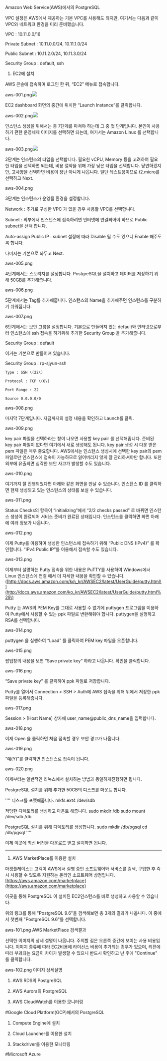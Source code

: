 Amazon Web Service\(AWS\)에서의 PostgreSQL

VPC 설정은 AWS에서 제공하는 기본 VPC를 사용해도 되지만, 여기서는 다음과 같이 VPC와 네트워크 환경을 미리 준비했습니다.

VPC : 10.11.0.0/16

Private Subnet : 10.11.0.0/24, 10.11.1.0/24

Public Subnet : 10.11.2.0/24, 10.11.3.0/24

Security Group : default, ssh



1. EC2에 설치

AWS 콘솔에 접속하여 로그인 한 뒤, “EC2” 메뉴로 접속합니다.

aws-001.png![](/assets/aws-001.png)

EC2 dashboard 화면의 중간에 위치한 “Launch Instance”를 클릭합니다.

aws-002.png![](/assets/aws-002.png)

인스턴스 생성을 위해서는 총 7단계를 마쳐야 하는데 그 중 첫 단계입니다. 본인이 사용하기 편한 운영체제 이미지를 선택하면 되는데, 여기서는 Amazon Linux 를 선택합니다.

aws-003.png![](/assets/aws-003.png)

2단계는 인스턴스의 타입을 선택합니다. 필요한 vCPU, Memory 등을 고려하여 필요한 타입을 선택하면 되는데, 비용 절약을 위해 가장 낮은 타입을 선택합니다. 당연하겠지만, 고사양을 선택하면 비용이 장난 아니게 나옵니다. 일단 테스트용이므로 t2.micro를 선택하고 Next.

aws-004.png





3단계는 인스턴스가 운영될 환경을 설정합니다.

Network : 추가로 구성한 VPC 가 있을 경우 사용할 VPC를 선택합니다.

Subnet : 외부에서 인스턴스에 접속하려면 인터넷에 연결되어야 하므로 Public subnet을 선택 합니다.

Auto-assign Public IP : subnet 설정에 따라 Disable 될 수도 있으니 Enable 해주도록 합니다.

나머지는 기본으로 놔두고 Next.

aws-005.png





4단계에서는 스토리지를 설정합니다. PostgreSQL을 설치하고 데이터를 저장하기 위해 50GB를 추가해줍니다.

aws-006.png





5단계에서는 Tag를 추가해줍니다. 인스턴스의 Name을 추가해주면 인스턴스를 구분하기 쉬워집니다.

aws-007.png





6단계에서는 보안 그룹을 설정합니다. 기본으로 만들어져 있는 default와 인터넷으로부터 인스턴스에 ssh 접속을 하기위해 추가한 Security Group 을 추가해줍니다.

Security Group : default

이거는 기본으로 만들어져 있습니다.

Security Group : rp-sjyun-ssh

```
Type : SSH \(22\)

Protocol : TCP \(6\)

Port Range : 22

Source 0.0.0.0/0
```

aws-008.png

마지막 7단계입니다. 지금까지의 설정 내용을 확인하고 Launch를 클릭.

aws-009.png

key pair 파일을 선택하라는 창이 나오면 사용할 key pair 를 선택해줍니다. 준비된 key pair 파일이 없다면 여기에서 새로 생성해도 됩니다. key pair 생성 시 다운 받은 pem 파일은 매우 중요합니다. AWS에서는 인스턴스 생성시에 선택한 key pair의 pem 파일로만 인스턴스에 접속이 가능하므로 잃어버리지 않게 잘 관리하셔야만 합니다. 또한 외부에 유출되면 심각한 보안 사고가 발생할 수도 있습니다.

aws-010.png

여기까지 잘 진행되었다면 아래와 같은 화면을 만날 수 있습니다. 인스턴스 ID 를 클릭하면 현재 생성되고 있는 인스턴스의 상태를 보실 수 있습니다.

aws-011.png

Status Checks의 항목이 “Initializing”에서 “2/2 checks passed” 로 바뀌면 인스턴스 생성이 완료되어 서비스 준비가 완료된 상태입니다. 인스턴스를 클릭하면 화면 아래에 여러 정보가 나옵니다.

aws-012.png

이제 Putty를 이용하여 생성한 인스턴스에 접속하기 위해 “Public DNS \(IPv4\)” 를 확인합니다. “IPv4 Public IP”를 이용해서 접속할 수도 있습니다.

aws-013.png

이제부터 설명하는 Putty 접속을 위한 내용은 PuTTY를 사용하여 Windows에서 Linux 인스턴스에 연결 에서 더 자세한 내용을 확인할 수 있습니다. \([http://docs.aws.amazon.com/ko\_kr/AWSEC2/latest/UserGuide/putty.html\](http://docs.aws.amazon.com/ko_kr/AWSEC2/latest/UserGuide/putty.html%29\)

Putty 는 AWS의 PEM Key를 그대로 사용할 수 없기에 puttygen 프로그램을 이용하여 Putty에서 사용할 수 있는 ppk 파일로 변환해줘야 합니다. puttygen을 실행하고 RSA를 선택합니다.

aws-014.png

puttygen 을 실행하여 “Load” 를 클릭하여 PEM key 파일을 오픈합니다.

aws-015.png

팝업창의 내용을 보면 “Save private key” 하라고 나옵니다. 확인을 클릭합니다.

aws-016.png

“Save private key” 를 클릭하여 ppk 파일로 저장합니다.

Putty를 열어서 Connection &gt; SSH &gt; Auth에 AWS 접속을 위해 위에서 저장한 ppk 파일을 등록해줍니다.

aws-017.png

Session &gt;  \[Host Name\] 상자에 user\_name@public\_dns\_name을 입력합니다.

aws-018.png

이제 Open 을 클릭하면 처음 접속할 경우 보안 경고가 나옵니다.

aws-019.png

“예\(Y\)”를 클릭하면 인스턴스로 접속이 됩니다.

aws-020.png

이제부터는 일반적인 리눅스에서 설치하는 방법과 동일하게진행하면 됩니다. 

PostgreSQL 설치를 위해 추가한 50GB의 디스크를 마운트 합니다. 


''''
디스크를 포맷해줍니다. 
mkfs.ext4 /dev/sdb

적당한 디렉토리를 생성하고 마운트 해줍니다. 
sudo mkdir /db
sudo mount /dev/sdb /db

PostgreSQL 설치를 위해 디렉토리를 생성합니다. 
sudo mkdir /db/pgsql
cd /db/pgsql
''''

이제 이곳에 최신 버전을 다운로드 받고 설치하면 됩니다. 


---

1. AWS MarketPlace를 이용한 설치

마켓플레이스는 고객이 AWS에서 실행 중인 소프트웨어와 서비스를 검색, 구입한 후 즉시 사용할 수 있도록 지원하는 온라인 소프트웨어 상점입니다.
[https://aws.amazon.com/marketplace](https://aws.amazon.com/marketplace)

이곳을 통해 PostgreSQL 이 설치된 EC2인스턴스를 바로 생성하고 사용할 수 있습니다. 

위의 링크를 통해 "PostgreSQL 9.6"을 검색해보면 총 3개의 결과가 나옵니다. 이 중에서 첫번째 "PostgreSQL 9.6"를 선택합니다. 

aws-101.png
AWS MarketPlace 검색결과



선택한 이미지의 상세 설명이 나옵니다. 주의할 점은 오른쪽 중간에 보이는 사용 비용입니다.
이미지 종류에 따라 EC2비용에 라이선스 비용이 추가되는 경우가 있으며, 리젼에 따라 부과되는 요금이 차이가 발생할 수 있으니 반드시 확인하고 난 후에 "Continue" 를 클릭합니다. 

aws-102.png
이미지 상세설명






1. AWS RDS의 PostgreSQL

2. AWS Aurora의 PostgreSQL

3. AWS CloudWatch를 이용한 모니터링

\#Google Cloud Platform\(GCP\)에서의 PostgreSQL

1. Compute Engine에 설치

2. Cloud Launcher를 이용한 설치

3. Stackdriver를 이용한 모니터링

\#Microsoft Azure

